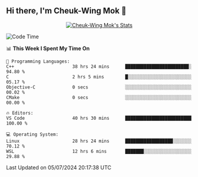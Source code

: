 ## Hi there, I'm Cheuk-Wing Mok 👋

<!--
**mozro0327/mozro0327** is a ✨ _special_ ✨ repository because its `README.md` (this file) appears on your GitHub profile.

Here are some ideas to get you started:

- 🔭 I’m currently working on ...
- 🌱 I’m currently learning ...
- 👯 I’m looking to collaborate on ...
- 🤔 I’m looking for help with ...
- 💬 Ask me about ...
- 📫 How to reach me: ...
- 😄 Pronouns: ...
- ⚡ Fun fact: ...
-->

<p align="center">
  <a href="https://github.com/mozro0327" class="rich-diff-level-one">
    <img src="https://github-readme-stats.vercel.app/api?username=mozro0327&title_color=333&text_color=777" alt="Cheuk-Wing Mok's Stats" >
    <!-- &hide=issues
    <img src="https://github-readme-stats.vercel.app/api?username=mozro0327&hide=issues&title_color=333&text_color=777" alt="Cheuk-Wing Mok's Stats" >
    -->
  </a>
</p>

<!--START_SECTION:waka-->
![Code Time](http://img.shields.io/badge/Code%20Time-2%2C767%20hrs%2035%20mins-blue)

📊 **This Week I Spent My Time On** 

```text
💬 Programming Languages: 
C++                      38 hrs 24 mins      ████████████████████████░   94.80 % 
C                        2 hrs 5 mins        █░░░░░░░░░░░░░░░░░░░░░░░░   05.17 % 
Objective-C              0 secs              ░░░░░░░░░░░░░░░░░░░░░░░░░   00.02 % 
CMake                    0 secs              ░░░░░░░░░░░░░░░░░░░░░░░░░   00.00 % 

🔥 Editors: 
VS Code                  40 hrs 30 mins      █████████████████████████   100.00 % 

💻 Operating System: 
Linux                    28 hrs 24 mins      ██████████████████░░░░░░░   70.12 % 
WSL                      12 hrs 6 mins       ███████░░░░░░░░░░░░░░░░░░   29.88 % 
```


 Last Updated on 05/07/2024 20:17:38 UTC
<!--END_SECTION:waka-->
